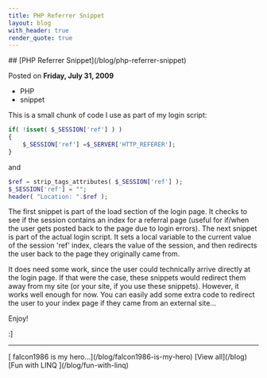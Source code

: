 ```yaml
---
title: PHP Referrer Snippet
layout: blog
with_header: true
render_quote: true
---
```


<div class="post-title" markdown="1">
## [PHP Referrer Snippet](/blog/php-referrer-snippet)

Posted on **Friday, July 31, 2009**
</div>

<ul class="post-tags-list">
<li><span class="badge badge-success p-2">PHP</span></li>
<li><span class="badge badge-success p-2">snippet</span></li>
</ul>

This is a small chunk of code I use as part of my login script:

```php
if( !isset( $_SESSION['ref'] ) )
{
    $_SESSION['ref'] =$_SERVER['HTTP_REFERER']; 
}
```

and

```php
$ref = strip_tags_attributes( $_SESSION['ref'] );
$_SESSION['ref'] = "";
header( "Location: ".$ref );
```

The first snippet is part of the load section of the login page. It checks to see if the session contains an index for a referral page (useful for if/when the user gets posted back to the page due to login errors). The next snippet is part of the actual login script. It sets a local variable to the current value of the session 'ref' index, clears the value of the session, and then redirects the user back to the page they originally came from.

It does need some work, since the user could technically arrive directly at the login page. If that were the case, these snippets would redirect them away from my site (or your site, if you use these snippets). However, it works well enough for now. You can easily add some extra code to redirect the user to your index page if they came from an external site...

Enjoy!

:]

---

<div class="blog-pager" markdown="1">
[<i class="fas fa-chevron-left"></i> falcon1986 is my hero...](/blog/falcon1986-is-my-hero)
[View all](/blog)
[Fun with LINQ <i class="fas fa-chevron-right"></i>](/blog/fun-with-linq)
</div>

